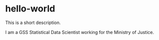 # hello-world
This is a short description.

I am  a GSS Statistical Data Scientist working for the Ministry of Justice.
